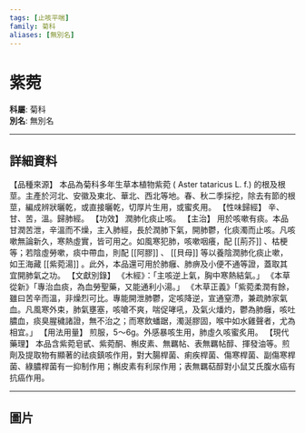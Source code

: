 ```yaml
---
tags: [止咳平喘]
family: 菊科
aliases: [無別名]
---
```


# 紫菀

**科屬**: 菊科  
**別名**: 無別名  

---

## 詳細資料
【品種來源】
本品為菊科多年生草本植物紫菀 (
Aster tataricus
L. f.) 的根及根莖。主產於河北、安徽及東北、華北、西北等地。春、秋二季採挖，除去有節的根莖，編成辨狀曬乾，或直接曬乾，切厚片生用，或蜜炙用。
【性味歸經】
辛、甘、苦，溫。歸肺經。
【功效】
潤肺化痰止咳。
【主治】
用於咳嗽有痰。本品甘潤苦泄，辛溫而不燥，主入肺經，長於潤肺下氣，開肺鬱，化痰濁而止咳。凡咳嗽無論新久，寒熱虛實，皆可用之。如風寒犯肺，咳嗽咽癢，配 [[荊芥]] 、枯梗等；若陰虛勞嗽，痰中帶血，則配 [[阿膠]] 、 [[貝母]] 等以養陰潤肺化痰止嗽，如王海藏 [[紫菀湯]] 。此外，本品還可用於肺癰、肺痹及小便不通等證，蓋取其宜開肺氣之功。
【文獻別錄】
《木經》：「主咳逆上氣，胸中寒熱結氣。」
《本草從新》「專治血痰，為血勞聖藥，又能通利小湯。」
《木草正義》「紫菀柔潤有餘，雖曰苦辛而溫，非燥烈可比。專能開泄肺鬱，定咳降逆，宣通窒滯，兼疏肺家氣血。凡風寒外束，肺氣壅塞，咳嗆不爽，喘促哮吼，及氣火燔灼，鬱為肺癰，咳吐膿血，痰臭腥穢諸證，無不治之；而寒飲蟠踞，濁涎膠固，喉中如水雞聲者，尤為相宜。」
【用法用量】
煎服，5～6g。外感暴咳生用，肺虛久咳蜜炙用。
【現代藥理】
本品含紫菀皂甙、紫菀酮、槲皮素、無羈帖、表無羈帖醇、揮發油等。煎劑及提取物有顯著的祛痰鎮咳作用，對大腸桿菌、痢疾桿菌、傷寒桿菌、副傷寒桿菌、綠膿桿菌有一抑制作用；槲皮素有利尿作用；表無羈萜醇對小鼠艾氏腹水癌有抗癌作用。

---

## 圖片
